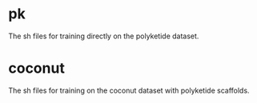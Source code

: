 # pk 
The sh files for training directly on the polyketide dataset.
# coconut
The sh files for training on the coconut dataset with polyketide scaffolds.
